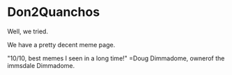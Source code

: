 # Don2Quanchos

Well, we tried.

We have a pretty decent meme page. 

"10/10, best memes I seen in a long time!"
=Doug Dimmadome, ownerof the immsdale Dimmadome.
